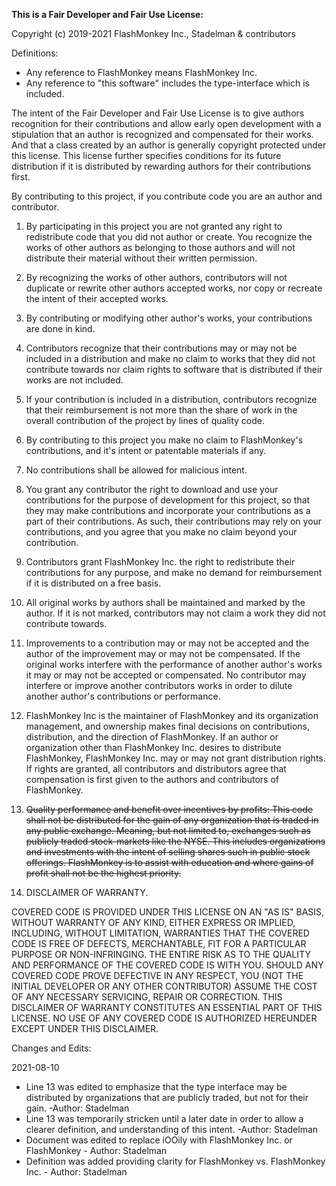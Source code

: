 

**This is a Fair Developer and Fair Use License:**


Copyright (c) 2019-2021 FlashMonkey Inc., Stadelman & contributors

Definitions: 
- Any reference to FlashMonkey means FlashMonkey Inc.
- Any reference to "this software" includes the type-interface which is included. 

The intent of the Fair Developer and Fair Use License is to give authors recognition for their contributions and allow early open development with a stipulation that an author is recognized and compensated for their works. And that a class created by an author is generally copyright protected under this license. This license further specifies conditions for its future distribution if it is distributed by rewarding authors for their contributions first. 

By contributing to this project, if you contribute code you are an author and contributor.



1. By participating in this project you are not granted any right to redistribute code that you did not author or create. You recognize the works of other authors as belonging to those authors and will not distribute their material without their written permission.

2. By recognizing the works of other authors, contributors will not duplicate or rewrite other authors accepted works, nor copy or recreate the intent of their accepted works.

3. By contributing or modifying other author's works, your contributions are done in kind.  

4. Contributors recognize that their contributions may or may not be included in a distribution and make no claim to works that they did not contribute towards nor claim rights to software that is distributed if their works are not included.  

5. If your contribution is included in a distribution, contributors recognize that their reimbursement is not more than the share of work in the overall contribution of the project by lines of quality code.
    
6. By contributing to this project you make no claim to FlashMonkey's contributions, and it's intent or patentable materials if any.  

7. No contributions shall be allowed for malicious intent.  

8. You grant any contributor the right to download and use your contributions for the purpose of development for this project, so that they may make contributions and incorporate your contributions as a part of their contributions. As such, their contributions may rely on your contributions, and you agree that you make no claim beyond your contribution.  

9. Contributors grant FlashMonkey Inc. the right to redistribute their contributions for any purpose, and make no demand for reimbursement if it is distributed on a free basis.  

10. All original works by authors shall be maintained and marked by the author. If it is not marked, contributors may not claim a work they did not contribute towards.  

11. Improvements to a contribution may or may not be accepted and the author of the improvement may or may not be compensated. If the original works interfere with the performance of another author's works it may or may not be accepted or compensated. No contributor may interfere or improve another contributors works in order to dilute another author's contributions or performance.  

12. FlashMonkey Inc is the maintainer of FlashMonkey and its organization management, and ownership makes final decisions on contributions, distribution, and the direction of FlashMonkey. If an author or organization other than FlashMonkey Inc. desires to distribute FlashMonkey, FlashMonkey Inc. may or may not grant distribution rights. If rights are granted, all contributors and distributors agree that compensation is first given to the authors and contributors of FlashMonkey.  

13. ~~Quality performance and benefit over incentives by profits: This code shall not be distributed for the gain of any organization that is traded in any public exchange. Meaning, but not limited to, exchanges such as publicly traded stock-markets like the NYSE. This includes organizations and investments with the intent of selling shares such in public stock offerings. FlashMonkey is to assist with education and where gains of profit shall not be the highest priority.~~



14. DISCLAIMER OF WARRANTY.  

COVERED CODE IS PROVIDED UNDER THIS LICENSE ON AN "AS IS" BASIS, WITHOUT WARRANTY OF ANY KIND, EITHER EXPRESS OR IMPLIED, INCLUDING, WITHOUT LIMITATION, WARRANTIES THAT THE COVERED CODE IS FREE OF DEFECTS, MERCHANTABLE, FIT FOR A PARTICULAR PURPOSE OR NON-INFRINGING. THE ENTIRE RISK AS TO THE QUALITY AND PERFORMANCE OF THE COVERED CODE IS WITH YOU. SHOULD ANY COVERED CODE PROVE DEFECTIVE IN ANY RESPECT, YOU (NOT THE INITIAL DEVELOPER OR ANY OTHER CONTRIBUTOR) ASSUME THE COST OF ANY NECESSARY SERVICING, REPAIR OR CORRECTION. THIS DISCLAIMER OF WARRANTY CONSTITUTES AN ESSENTIAL PART OF THIS LICENSE. NO USE OF ANY COVERED CODE IS AUTHORIZED HEREUNDER EXCEPT UNDER THIS DISCLAIMER.

Changes and Edits: 

2021-08-10  
- Line 13 was edited to emphasize that the type interface may be distributed by organizations that are publicly traded, but not for their gain. -Author: Stadelman
- Line 13 was temporarily stricken until a later date in order to allow a clearer definition, and understanding of this intent. -Author: Stadelman
- Document was edited to replace iOOily with FlashMonkey Inc. or FlashMonkey   - Author: Stadelman
- Definition was added providing clarity for FlashMonkey vs. FlashMonkey Inc.  - Author: Stadelman